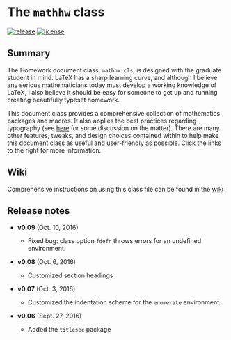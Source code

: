 # The `mathhw` class
[![release](https://img.shields.io/github/release/awmottaz/mathhw.svg?style=flat-square)](https://github.com/awmottaz/mathhw)
[![license](https://img.shields.io/github/license/awmottaz/mathhw.svg?style=flat-square)](https://github.com/awmottaz/mathhw/blob/master/LICENSE)

## Summary

The Homework document class, `mathhw.cls`, is designed with the graduate student in mind. LaTeX has a sharp learning curve, and although I believe any serious mathematicians today must develop a working knowledge of LaTeX, I also believe it should be easy for someone to get up and running creating beautifully typeset homework.

This document class provides a comprehensive collection of mathematics packages and macros. It also applies the best practices regarding typography (see [here](http://tex.stackexchange.com/questions/71172/why-are-default-latex-margins-so-big) for some discussion on the matter). There are many other features, tweaks, and design choices contained within to help make this document class as useful and user-friendly as possible. Click the links to the right for more information.

## Wiki

Comprehensive instructions on using this class file can be found in the [wiki](https://github.com/awmottaz/mathhw/wiki)

## Release notes

- **v0.09** (Oct. 10, 2016)
	- Fixed bug: class option `fdefn` throws errors for an undefined environment.

- **v0.08** (Oct. 6, 2016)
	- Customized section headings

- **v0.07** (Oct. 3, 2016)
	- Customized the indentation scheme for the `enumerate` environment.

- **v0.06** (Sept. 27, 2016)
	- Added the `titlesec` package
